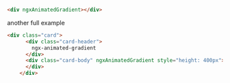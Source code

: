 ```html
<div ngxAnimatedGradient></div>
```

another full example 

```html
<div class="card">
      <div class="card-header">
        ngx-animated-gradient
      </div>
      <div class="card-body" ngxAnimatedGradient style="height: 400px">
      </div>
    </div>
```
